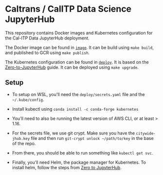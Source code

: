 # Caltrans / CalITP Data Science JupyterHub

This repository contains Docker images and Kubernetes configuration
for the Cal-ITP Data JupyterHub deployment.

The Docker image can be found in [`image`](./image).
It can be build using `make build`, and published to GCR using `make publish`.

The Kubernetes configuration can be found in [`deploy`](./deploy).
It is based on the [Zero-to-JupyterHub](https://zero-to-jupyterhub.readthedocs.io/en/latest/) guide.
It can be deployed using `make upgrade`.

## Setup

* To setup on WSL, you'll need the `deploy/secrets.yaml` file and the `~/.kube/config`. 

* Install kubectl using `conda install -c conda-forge kubernetes` 

* You'll need to also be running the latest version of AWS CLI, or at least > 1.16. 

* For the secrets file, we use git crypt. Make sure you have the `citywide-jhub.key` file and then run `git-crypt unlock ~/path/to/key` in the base of the repo. 

* From there, you should be able to run something like `kubectl get svc`. 

* Finally, you'll need Helm, the package manager for Kubernetes. To install helm, follow the steps from [Zero to JupyterHub](https://zero-to-jupyterhub.readthedocs.io/en/latest/setup-helm.html). 
